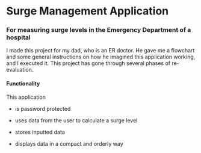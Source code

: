<h1>Surge Management Application</h1>
<h3>For measuring surge levels in the Emergency Department of a hospital</h3>
I made this project for my dad, who is an ER doctor. He gave me a flowchart and some general instructions on how he imagined this application working, and I executed it. This project has gone through several phases of re-evaluation.

<h4>Functionality</h4>
This application

- is password protected

- uses data from the user to calculate a surge level

- stores inputted data

- displays data in a compact and orderly way

